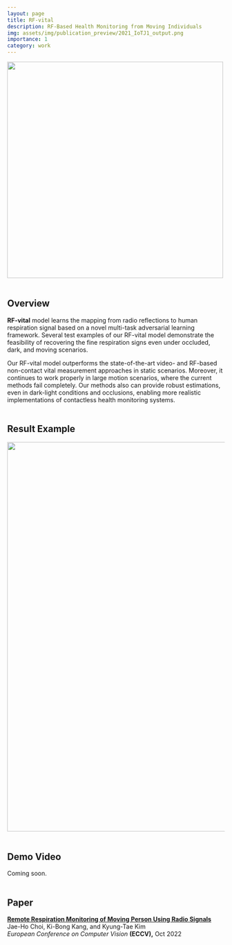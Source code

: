 ```yaml
---
layout: page
title: RF-vital
description: RF-Based Health Monitoring from Moving Individuals
img: assets/img/publication_preview/2021_IoTJ1_output.png
importance: 1
category: work
---
```


<img src="https://jhchoi93.github.io/assets/img/RF-vital/overview.png" width="500px" align="center" />
<br><br>

## Overview
**RF-vital** model learns the mapping from radio reflections to human respiration signal based on a novel multi-task adversarial learning  framework. Several test examples of our RF-vital model demonstrate the feasibility of recovering the fine respiration signs even under occluded, dark, and moving scenarios. 

Our RF-vital model outperforms the state-of-the-art video- and RF-based non-contact vital measurement approaches in static scenarios. Moreover, it continues to work properly in large motion scenarios, where the current methods fail completely. Our methods also can provide robust estimations, even in dark-light conditions and occlusions, enabling more realistic implementations of contactless health monitoring systems.
<br><br>

## Result Example
<img src="https://jhchoi93.github.io/assets/img/RF-vital/result.png" width="900px" align="center" />
<br><br>

## Demo Video
Coming soon.
<br><br>

## Paper
[**Remote Respiration Monitoring of Moving Person Using Radio Signals**](https://jhchoi93.github.io/assets/pdf/2022_ECCV_RFVital_main.pdf)  
Jae-Ho Choi, Ki-Bong Kang, and Kyung-Tae Kim  
*European Conference on Computer Vision* **(ECCV),** Oct 2022